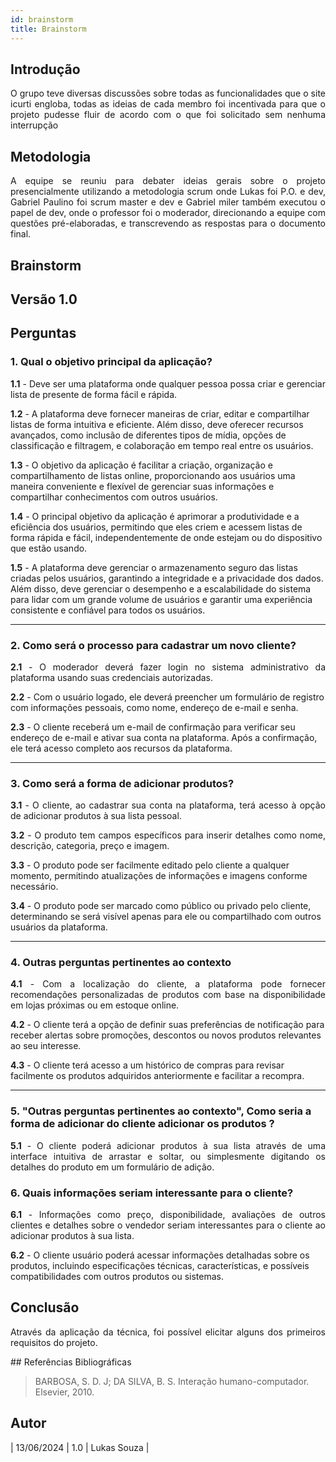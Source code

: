 ```yaml
---
id: brainstorm
title: Brainstorm
---
```

 
## Introdução
<p align = "justify">
 O grupo teve diversas discussões sobre todas as funcionalidades que o site icurti engloba, todas as ideias de cada membro foi incentivada para que o projeto pudesse fluir de acordo com o que foi solicitado sem nenhuma interrupção
</p>
 
## Metodologia
<p align = "justify">
A equipe se reuniu para debater ideias gerais sobre o projeto presencialmente utilizando a metodologia scrum onde Lukas foi P.O. e dev, Gabriel Paulino foi scrum master e dev e Gabriel miler também executou o papel de dev, onde o professor foi o moderador, direcionando a equipe com questões pré-elaboradas, e transcrevendo as respostas para o documento final.
</p>
 
## Brainstorm
 
## Versão 1.0
 
## Perguntas
 
### 1. Qual o objetivo principal da aplicação?
 
<p align = "justify">
<b>1.1</b> - Deve ser uma plataforma onde qualquer pessoa possa criar e gerenciar lista de presente de forma fácil e rápida.
</p>
 
<b>1.2</b> - A plataforma deve fornecer maneiras de criar, editar e compartilhar listas de forma intuitiva e eficiente. Além disso, deve oferecer recursos avançados, como inclusão de diferentes tipos de mídia, opções de classificação e filtragem, e colaboração em tempo real entre os usuários.
 
<b>1.3</b> - O objetivo da aplicação é facilitar a criação, organização e compartilhamento de listas online, proporcionando aos usuários uma maneira conveniente e flexível de gerenciar suas informações e compartilhar conhecimentos com outros usuários.
 
<b>1.4</b> - O principal objetivo da aplicação é aprimorar a produtividade e a eficiência dos usuários, permitindo que eles criem e acessem listas de forma rápida e fácil, independentemente de onde estejam ou do dispositivo que estão usando.
 
<b>1.5</b> - A plataforma deve gerenciar o armazenamento seguro das listas criadas pelos usuários, garantindo a integridade e a privacidade dos dados. Além disso, deve gerenciar o desempenho e a escalabilidade do sistema para lidar com um grande volume de usuários e garantir uma experiência consistente e confiável para todos os usuários.
</p>
 
---
 
### 2. Como será o processo para cadastrar um novo cliente?
 
<p align = "justify">
<b>2.1</b> - O moderador deverá fazer login no sistema administrativo da plataforma usando suas credenciais autorizadas.
 
<b>2.2</b> - Com o usuário logado, ele deverá preencher um formulário de registro com informações pessoais, como nome, endereço de e-mail e senha.

<b>2.3</b> - O cliente receberá um e-mail de confirmação para verificar seu endereço de e-mail e ativar sua conta na plataforma. Após a confirmação, ele terá acesso completo aos recursos da plataforma.

---
 
### 3. Como será a forma de adicionar produtos?
 
<p align = "justify">
<b>3.1</b> - O cliente, ao cadastrar sua conta na plataforma, terá acesso à opção de adicionar produtos à sua lista pessoal.

</p>
 
<p align = "justify">
<b>3.2</b> - O produto tem campos específicos para inserir detalhes como nome, descrição, categoria, preço e imagem.
</p>
 
<b>3.3</b> - O produto pode ser facilmente editado pelo cliente a qualquer momento, permitindo atualizações de informações e imagens conforme necessário.
 
<b>3.4</b> - O produto pode ser marcado como público ou privado pelo cliente, determinando se será visível apenas para ele ou compartilhado com outros usuários da plataforma.

 
---
 
### 4. Outras perguntas pertinentes ao contexto

<p align = "justify">
<b>4.1</b> - Com a localização do cliente, a plataforma pode fornecer recomendações personalizadas de produtos com base na disponibilidade em lojas próximas ou em estoque online.
 
<b>4.2</b> - O cliente terá a opção de definir suas preferências de notificação para receber alertas sobre promoções, descontos ou novos produtos relevantes ao seu interesse.
 
<b>4.3</b> - O cliente terá acesso a um histórico de compras para revisar facilmente os produtos adquiridos anteriormente e facilitar a recompra.
 
---
 
### 5. "Outras perguntas pertinentes ao contexto", Como seria a forma de adicionar do cliente adicionar os produtos ?
<p align = "justify">
<b>5.1</b> - O cliente poderá adicionar produtos à sua lista através de uma interface intuitiva de arrastar e soltar, ou simplesmente digitando os detalhes do produto em um formulário de adição.
</p>
 
### 6. Quais informações seriam interessante para o cliente?
<p align = "justify">
   <b>6.1</b> - Informações como preço, disponibilidade, avaliações de outros clientes e detalhes sobre o vendedor seriam interessantes para o cliente ao adicionar produtos à sua lista.
   
   <b>6.2</b> - O cliente usuário poderá acessar informações detalhadas sobre os produtos, incluindo especificações técnicas, características, e possíveis compatibilidades com outros produtos ou sistemas.
   
</p>
 
 
## Conclusão
<p align = "justify">
Através da aplicação da técnica, foi possível elicitar alguns dos primeiros requisitos do projeto.
</p>
## Referências Bibliográficas
 
> BARBOSA, S. D. J; DA SILVA, B. S. Interação humano-computador. Elsevier, 2010.
 
 
## Autor
| 13/06/2024 | 1.0 | Lukas Souza |

